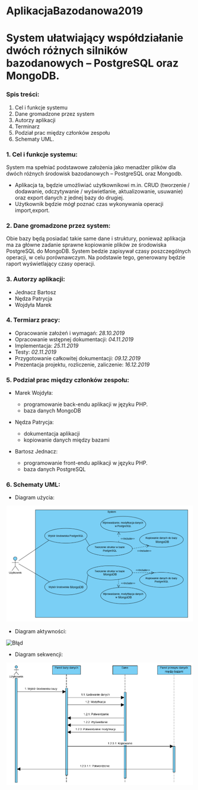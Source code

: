 # AplikacjaBazodanowa2019


# System ułatwiający współdziałanie dwóch różnych silników bazodanowych – PostgreSQL oraz MongoDB.


### Spis treści:
  1.	Cel i funkcje systemu
  2.	Dane gromadzone przez system
  3.	Autorzy aplikacji
  4.	Terminarz
  5.	Podział prac między członków zespołu
  6.	Schematy UML.
  

### 1. Cel i funkcje systemu:
System ma spełniać podstawowe założenia jako menadżer plików dla  dwóch różnych środowisk bazodanowych – PostgreSQL oraz Mongodb. 
- Aplikacja ta, będzie umożliwiać użytkownikowi m.in. CRUD (tworzenie / dodawanie, odczytywanie / wyświetlanie, aktualizowanie, usuwanie) oraz export danych z jednej bazy do drugiej. 
- Użytkownik będzie mógł poznać czas wykonywania operacji import,export.




### 2.	Dane gromadzone przez system:
Obie bazy będą posiadać takie same dane i struktury, ponieważ aplikacja ma za główne zadanie sprawne kopiowanie plików ze środowiska PostgreSQL do MongoDB. 
System bedzie zapisywał czasy poszczególnych operacji, w celu porównawczym. Na podstawie tego, generowany będzie raport wyświetlający czasy operacji.




### 3.	Autorzy aplikacji:
  - Jednacz Bartosz
  -	Nędza Patrycja
  -	Wojdyła Marek
  
  
  
  
### 4.	Termiarz pracy:
  -	Opracowanie założeń i wymagań: *28.10.2019*
  -	Opracowanie wstępnej dokumentacji: *04.11.2019*
  -	Implementacja: *25.11.2019*
  -	Testy: *02.11.2019*
  -	Przygotowanie całkowitej dokumentacji: *09.12.2019*
  -	Prezentacja projektu, rozliczenie, zaliczenie: *16.12.2019*
  
  
  
  
### 5. Podział prac między członków zespołu:
  -	Marek Wojdyła:
    - programowanie back-endu aplikacji w języku PHP.
    - baza danych MongoDB

  -	Nędza Patrycja:
    - dokumentacja aplikacji
    - kopiowanie danych między bazami

  -	Bartosz Jednacz:
    - programowanie front-endu aplikacji w języku PHP.
    - baza danych PostgreSQL




### 6. Schematy UML:
  -	Diagram użycia: 
  
  ![Błąd](D_użycia.PNG "Opcjonalny tytul")
  
  
  
  
  -	Diagram aktywności:
  
  ![Błąd](Diagram_aktywności.PNG "Opcjonalny tytul")
  
  
  
  
  -	Diagram sekwencji:
  
  ![Błąd](Diagram_sekwencji.PNG "Opcjonalny tytul")
  
  
  
